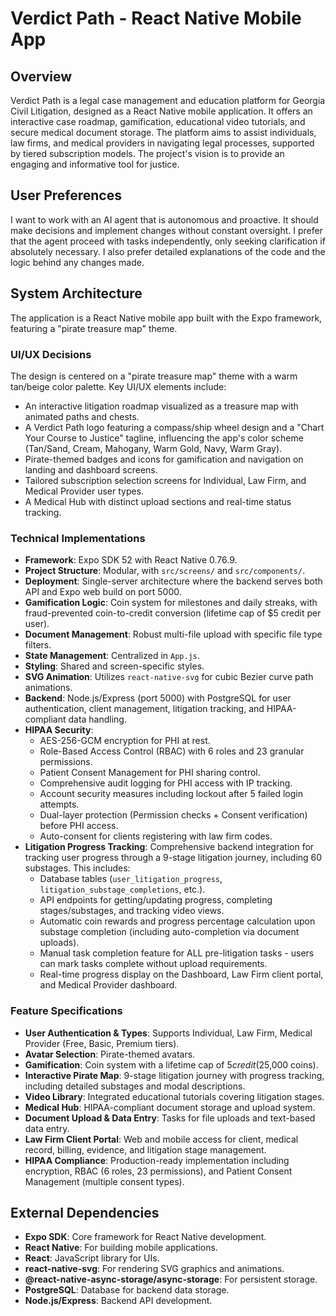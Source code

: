 # Verdict Path - React Native Mobile App

## Overview
Verdict Path is a legal case management and education platform for Georgia Civil Litigation, designed as a React Native mobile application. It offers an interactive case roadmap, gamification, educational video tutorials, and secure medical document storage. The platform aims to assist individuals, law firms, and medical providers in navigating legal processes, supported by tiered subscription models. The project's vision is to provide an engaging and informative tool for justice.

## User Preferences
I want to work with an AI agent that is autonomous and proactive. It should make decisions and implement changes without constant oversight. I prefer that the agent proceed with tasks independently, only seeking clarification if absolutely necessary. I also prefer detailed explanations of the code and the logic behind any changes made.

## System Architecture
The application is a React Native mobile app built with the Expo framework, featuring a "pirate treasure map" theme.

### UI/UX Decisions
The design is centered on a "pirate treasure map" theme with a warm tan/beige color palette. Key UI/UX elements include:
- An interactive litigation roadmap visualized as a treasure map with animated paths and chests.
- A Verdict Path logo featuring a compass/ship wheel design and a "Chart Your Course to Justice" tagline, influencing the app's color scheme (Tan/Sand, Cream, Mahogany, Warm Gold, Navy, Warm Gray).
- Pirate-themed badges and icons for gamification and navigation on landing and dashboard screens.
- Tailored subscription selection screens for Individual, Law Firm, and Medical Provider user types.
- A Medical Hub with distinct upload sections and real-time status tracking.

### Technical Implementations
- **Framework**: Expo SDK 52 with React Native 0.76.9.
- **Project Structure**: Modular, with `src/screens/` and `src/components/`.
- **Deployment**: Single-server architecture where the backend serves both API and Expo web build on port 5000.
- **Gamification Logic**: Coin system for milestones and daily streaks, with fraud-prevented coin-to-credit conversion (lifetime cap of $5 credit per user).
- **Document Management**: Robust multi-file upload with specific file type filters.
- **State Management**: Centralized in `App.js`.
- **Styling**: Shared and screen-specific styles.
- **SVG Animation**: Utilizes `react-native-svg` for cubic Bezier curve path animations.
- **Backend**: Node.js/Express (port 5000) with PostgreSQL for user authentication, client management, litigation tracking, and HIPAA-compliant data handling.
- **HIPAA Security**:
  - AES-256-GCM encryption for PHI at rest.
  - Role-Based Access Control (RBAC) with 6 roles and 23 granular permissions.
  - Patient Consent Management for PHI sharing control.
  - Comprehensive audit logging for PHI access with IP tracking.
  - Account security measures including lockout after 5 failed login attempts.
  - Dual-layer protection (Permission checks + Consent verification) before PHI access.
  - Auto-consent for clients registering with law firm codes.
- **Litigation Progress Tracking**: Comprehensive backend integration for tracking user progress through a 9-stage litigation journey, including 60 substages. This includes:
  - Database tables (`user_litigation_progress`, `litigation_substage_completions`, etc.).
  - API endpoints for getting/updating progress, completing stages/substages, and tracking video views.
  - Automatic coin rewards and progress percentage calculation upon substage completion (including auto-completion via document uploads).
  - Manual task completion feature for ALL pre-litigation tasks - users can mark tasks complete without upload requirements.
  - Real-time progress display on the Dashboard, Law Firm client portal, and Medical Provider dashboard.

### Feature Specifications
- **User Authentication & Types**: Supports Individual, Law Firm, Medical Provider (Free, Basic, Premium tiers).
- **Avatar Selection**: Pirate-themed avatars.
- **Gamification**: Coin system with a lifetime cap of $5 credit ($25,000 coins).
- **Interactive Pirate Map**: 9-stage litigation journey with progress tracking, including detailed substages and modal descriptions.
- **Video Library**: Integrated educational tutorials covering litigation stages.
- **Medical Hub**: HIPAA-compliant document storage and upload system.
- **Document Upload & Data Entry**: Tasks for file uploads and text-based data entry.
- **Law Firm Client Portal**: Web and mobile access for client, medical record, billing, evidence, and litigation stage management.
- **HIPAA Compliance**: Production-ready implementation including encryption, RBAC (6 roles, 23 permissions), and Patient Consent Management (multiple consent types).

## External Dependencies
- **Expo SDK**: Core framework for React Native development.
- **React Native**: For building mobile applications.
- **React**: JavaScript library for UIs.
- **react-native-svg**: For rendering SVG graphics and animations.
- **@react-native-async-storage/async-storage**: For persistent storage.
- **PostgreSQL**: Database for backend data storage.
- **Node.js/Express**: Backend API development.